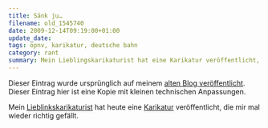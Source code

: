 ```yaml
---
title: Sänk ju…
filename: old_1545740
date: 2009-12-14T09:19:00+01:00
update_date:
tags: öpnv, karikatur, deutsche bahn
category: rant
summary: Mein Lieblingskarikaturist hat eine Karikatur veröffentlicht, die mir richtig gefällt.
---
```

Dieser Eintrag wurde ursprünglich auf meinem [alten Blog veröffentlicht](https://stu.blogger.de/stories/1545740/). Dieser Eintrag hier ist eine Kopie mit kleinen technischen Anpassungen.

Mein [Lieblinkskarikaturist](https://www.sakurai-cartoons.de/) hat heute eine [Karikatur](https://www.sakurai-cartoons.de/images/g_saenkju.gif) veröffentlicht, die mir mal wieder richtig gefällt.
